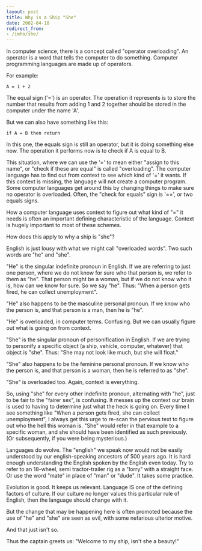 ```yaml
---
layout: post
title: Why is a Ship "She"
date: 2002-04-10
redirect_from:
- /imho/she/
---
```



In computer science, there is a concept called "operator 
overloading". An operator is a word that tells the computer to do something. 
Computer programming languages are made up of operators.

For example:

    A = 1 + 2

The equal sign ('=') is an operator. The operation it represents 
is to store the number that results from adding 1 and 2 together should be stored 
in the computer under the name 'A'.

But we can also have something like this:

    if A = B then return

In this one, the equals sign is still an operator, but it is 
doing something else now. The operation it performs now is to check if A is 
equal to B.

This situation, where we can use the '=' to mean either "assign 
to this name", or "check if these are equal" is called "overloading". 
The computer language has to find out from context to see which kind of '=' 
it wants. If this context is missing, the language will not create a computer 
program. Some computer languages get around this by changing things to make 
sure no operator is overloaded. Often, the "check for equals" sign 
is '==', or two equals signs.

How a computer language uses context to figure out what kind 
of "=" it needs is often an important defining characteristic of the 
language. Context is hugely important to most of these schemes.

How does this apply to why a ship is "she"?

English is just lousy with what we might call "overloaded 
words". Two such words are "he" and "she".

"He" is the singular indefinite pronoun in English. 
If we are referring to just one person, where we do not know for sure who that 
person is, we refer to them as "he". That person might be a woman, 
but if we do not know who it is, how can we know for sure. So we say "he". 
Thus: "When a person gets fired, he can collect unemployment".

"He" also happens to be the masculine personal pronoun. 
If we know who the person is, and that person is a man, then he is "he".

"He" is overloaded, in computer terms. Confusing. But 
we can usually figure out what is going on from context.

"She" is the singular pronoun of personification in 
English. If we are trying to personify a specific object (a ship, vehicle, computer, 
whatever) that object is "she". Thus: "She may not look like 
much, but she will float."

"She" also happens to be the feminine personal pronoun. 
If we know who the person is, and that person is a woman, then he is referred 
to as "she".

"She" is overloaded too. Again, context is everything.

So, using "she" for every other indefinite pronoun, 
alternating with "he", just to be fair to the "fairer sex", 
is confusing. It messes up the context our brain is used to having to determine 
just what the heck is going on. Every time I see something like "When a 
person gets fired, she can collect unemployment", I always get this urge 
to re-scan the pervious text to figure out who the hell this woman is. "She" 
would refer in that example to a specific woman, and she should have been identified 
as such previously. (Or subsequently, if you were being mysterious.)

Languages do evolve. The "english" we speak now would 
not be easily understood by our english-speaking ancestors of 500 years ago. 
It is hard enough understanding the English spoken by the English even today. 
Try to refer to an 18-wheel, semi tractor-trailer rig as a "lorry" 
with a straight face. Or use the word "mate" in place of "man" 
or "dude". It takes some practice.

Evolution is good. It keeps us relevant. Language IS one of the 
defining factors of culture. If our culture no longer values this particular 
rule of English, then the language should change with it.

But the change that may be happening here is often promoted because 
the use of "he" and "she" are seen as evil, with some nefarious 
ulterior motive.

And that just isn't so.

Thus the captain greets us: "Welcome to my ship, isn't she 
a beauty!"
